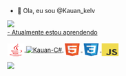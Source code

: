 - 👋 Ola, eu sou @Kauan_kelv

<div>
<a href="https://github.com/Kauankelv
<img height="180em" src="https://github-readme-stats.vercel.app/api/top-langs/?username=Kauankelv=compact&langs_count=7&theme=dark"/>
<img height="180em" src="https://github-readme-stats.vercel.app/api?username=Kauankelv&show_icons=true&theme=dark&include_all_commits=true&count_private=true"/>
</div>
- Atualmente estou aprendendo
<div style="display: inline_block"><br>
  <img align="center" alt="Kauan-Jv" height="30" width="40" src="https://raw.githubusercontent.com/devicons/devicon/master/icons/java/java-plain.svg">
  <img align="center" alt="Kauan-C#" height="30" width="40" src="https://cdn.jsdelivr.net/gh/devicons/devicon/icons/csharp/csharp-original.svg" />
  <img align="center" alt="Kauan-HTML" height="30" width="40" src="https://raw.githubusercontent.com/devicons/devicon/master/icons/html5/html5-original.svg">
  <img align="center" alt="Kauan-CSS" height="30" width="40" src="https://raw.githubusercontent.com/devicons/devicon/master/icons/css3/css3-original.svg">
  <img align="center" alt="Kauan-javascript" height="30" width="40" src="https://raw.githubusercontent.com/devicons/devicon/master/icons/javascript/javascript-original.svg">
</div>
  
  <a href="https://instagram.com/Kauan_kelv" target="_blank"><img src="https://img.shields.io/badge/-Instagram-%23E4405F?style=for-the-badge&logo=instagram&logoColor=white" target="_blank"></a>

